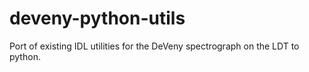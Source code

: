 # deveny-python-utils
Port of existing IDL utilities for the DeVeny spectrograph on the LDT to python.
